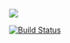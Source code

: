 <a href="https://codeclimate.com/github/codeclimate/codeclimate/maintainability"><img src="https://api.codeclimate.com/v1/badges/a99a88d28ad37a79dbf6/maintainability" /></a>

[![Build Status](https://travis-ci.org/SpaceMarabu/frontend-project-lvl1.svg?branch=master)](https://travis-ci.org/SpaceMarabu/frontend-project-lvl1)

<script id="asciicast-n6WXFRKytjGRkZwT7QuIfJnzO" src="https://asciinema.org/a/n6WXFRKytjGRkZwT7QuIfJnzO.js" async></script>
